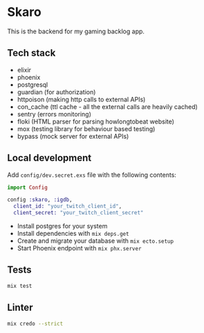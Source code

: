 # Skaro

This is the backend for my gaming backlog app.

## Tech stack

- elixir
- phoenix
- postgresql
- guardian (for authorization)
- httpoison (making http calls to external APIs)
- con_cache (ttl cache - all the external calls are heavily cached)
- sentry (errors monitoring)
- floki (HTML parser for parsing howlongtobeat website)
- mox (testing library for behaviour based testing)
- bypass (mock server for external APIs)

## Local development

Add `config/dev.secret.exs` file with the following contents:

```elixir
import Config

config :skaro, :igdb,
  client_id: "your_twitch_client_id",
  client_secret: "your_twitch_client_secret"
```

- Install postgres for your system
- Install dependencies with `mix deps.get`
- Create and migrate your database with `mix ecto.setup`
- Start Phoenix endpoint with `mix phx.server`

## Tests

```bash
mix test
```

## Linter

```bash
mix credo --strict
```
